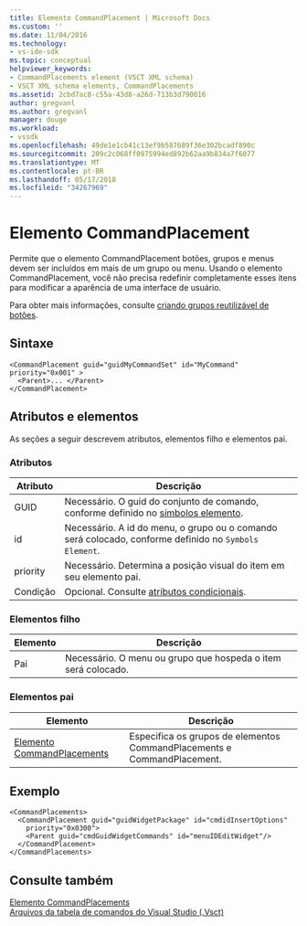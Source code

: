 ```yaml
---
title: Elemento CommandPlacement | Microsoft Docs
ms.custom: ''
ms.date: 11/04/2016
ms.technology:
- vs-ide-sdk
ms.topic: conceptual
helpviewer_keywords:
- CommandPlacements element (VSCT XML schema)
- VSCT XML schema elements, CommandPlacements
ms.assetid: 2cbd7ac8-c55a-43d8-a26d-713b3d790016
author: gregvanl
ms.author: gregvanl
manager: douge
ms.workload:
- vssdk
ms.openlocfilehash: 49de1e1cb41c13ef9b587689f36e302bcadf890c
ms.sourcegitcommit: 209c2c068ff0975994ed892b62aa9b834a7f6077
ms.translationtype: MT
ms.contentlocale: pt-BR
ms.lasthandoff: 05/17/2018
ms.locfileid: "34267969"
---
```

# <a name="commandplacement-element"></a>Elemento CommandPlacement
Permite que o elemento CommandPlacement botões, grupos e menus devem ser incluídos em mais de um grupo ou menu. Usando o elemento CommandPlacement, você não precisa redefinir completamente esses itens para modificar a aparência de uma interface de usuário.  
  
 Para obter mais informações, consulte [criando grupos reutilizável de botões](../extensibility/creating-reusable-groups-of-buttons.md).  
  
## <a name="syntax"></a>Sintaxe  
  
```  
<CommandPlacement guid="guidMyCommandSet" id="MyCommand" priority="0x001" >  
  <Parent>... </Parent>  
</CommandPlacement>  
```  
  
## <a name="attributes-and-elements"></a>Atributos e elementos  
 As seções a seguir descrevem atributos, elementos filho e elementos pai.  
  
### <a name="attributes"></a>Atributos  
  
|Atributo|Descrição|  
|---------------|-----------------|  
|GUID|Necessário. O guid do conjunto de comando, conforme definido no [símbolos elemento](../extensibility/symbols-element.md).|  
|id|Necessário. A id do menu, o grupo ou o comando será colocado, conforme definido no `Symbols Element`.|  
|priority|Necessário. Determina a posição visual do item em seu elemento pai.|  
|Condição|Opcional. Consulte [atributos condicionais](../extensibility/vsct-xml-schema-conditional-attributes.md).|  
  
### <a name="child-elements"></a>Elementos filho  
  
|Elemento|Descrição|  
|-------------|-----------------|  
|Pai|Necessário. O menu ou grupo que hospeda o item será colocado.|  
  
### <a name="parent-elements"></a>Elementos pai  
  
|Elemento|Descrição|  
|-------------|-----------------|  
|[Elemento CommandPlacements](../extensibility/commandplacements-element.md)|Especifica os grupos de elementos CommandPlacements e CommandPlacement.|  
  
## <a name="example"></a>Exemplo  
  
```  
<CommandPlacements>  
  <CommandPlacement guid="guidWidgetPackage" id="cmdidInsertOptions"  
    priority="0x0300">  
    <Parent guid="cmdGuidWidgetCommands" id="menuIDEditWidget"/>  
  </CommandPlacement>  
</CommandPlacements>  
```  
  
## <a name="see-also"></a>Consulte também  
 [Elemento CommandPlacements](../extensibility/commandplacements-element.md)   
 [Arquivos da tabela de comandos do Visual Studio (.Vsct)](../extensibility/internals/visual-studio-command-table-dot-vsct-files.md)
